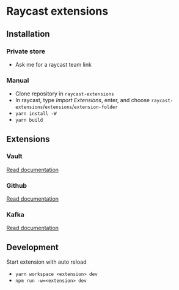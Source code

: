 # Raycast extensions

## Installation

### Private store

- Ask me for a raycast team link

### Manual

- Clone repository in `raycast-extensions`
- In raycast, type *Import Extensions*, enter, and
  choose `raycast-extensions`/`extensions`/`extension-folder`
- `yarn install -W`
- `yarn build`

## Extensions

### Vault

[Read documentation](extensions/vault/README.md)

### Github

[Read documentation](extensions/github/README.md)

### Kafka

[Read documentation](extensions/kafka/README.md)

## Development

Start extension with auto reload

- `yarn workspace <extension> dev`
- `npm run -w=<extension> dev`
